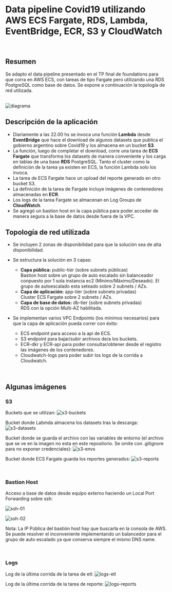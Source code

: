 # Data pipeline Covid19 utilizando AWS ECS Fargate, RDS, Lambda, EventBridge, ECR, S3 y CloudWatch
<br>

## Resumen

Se adapto el data pipeline presentado en el TP final de foundations para que corra en AWS ECS, con tareas de tipo Fargate pero utilizando una RDS PostgreSQL como base de datos.
Se expone a continuación la topología de red utilizada.
<br><br>  

![diagrama](images/data-pipeline-covid19-ecs-rds-networking.png)  


## Descripción de la aplicación

- Diariamente a las 22.00 hs se invoca una función **Lambda** desde **EventBridge** que hace el download de algunos datasets que publica el gobierno argentino sobre Covid19 y los almacena en un bucket **S3**. <br> 
- La función, luego de completar el download, corre una tarea de **ECS Fargate** que transforma los datasets de manera conveniente y los carga en tablas de una base **RDS** PostgreSQL. Tanto el cluster como la definición de la tarea ya existen en ECS, la función Lambda solo los invoca.<br>
- La tarea de ECS Fargate hace un upload del reporte generado en otro bucket S3.
- La definición de la tarea de Fargate incluye imágenes de contenedores almacenadas en **ECR**.
- Los logs de la tarea Fargate se almacenan en Log Groups de **CloudWatch**.
- Se agregó un bastion host en la capa pública para poder acceder de manera segura a la base de datos desde fuera de la VPC.


## Topología de red utilizada

- Se incluyen 2 zonas de disponibilidad para que la solución sea de alta disponibilidad.

- Se estructura la solución en 3 capas:
    - **Capa pública:** public-tier (sobre subnets públicas)<br>
        Bastion host sobre un grupo de auto escalado sin balanceador conpuesto por 1 sola instancia ec2 (Mínimo/Máximo/Deseado). El grupo de autoescalado esta seteado sobre 2 subnets / AZs.
    - **Capa de aplicación:** app-tier (sobre subnets privadas)<br>
        Cluster ECS Fargate sobre 2 subnets / AZs.
    - **Capa de base de datos:** db-tier (sobre subnets privadas)<br>
        RDS con la opción Multi-AZ habilitada.

- Se implementan varios VPC Endpoints (los mínimos necesarios) para que la capa de aplicación pueda correr con éxito:
    - ECS endpoint para acceso a la api de ECS.
    - S3 endpoint para bajar/subir archivos de/a los buckets.
    - ECR-dkr y ECR-api para poder consultar/obtener desde el registro las imágenes de los contenedores.
    - Cloudwatch-logs para poder subir los logs de la corrida a Cloudwatch.

<br>

## Algunas imágenes

### S3
Buckets que se utilizan:
![s3-buckets](images/s3-00-buckets.png)

Bucket donde Labmda almacena los datasets tras la descarga:
![s3-datasets](images/s3-01-datasets.png)

Bucket donde se guarda el archivo con las variables de entorno (el archivo que se ve en la imagen no esta en este repositorio. Se omite con .gitignore para no exponer credenciales):
![s3-envs](images/s3-02-envs.png)

Bucket donde ECS Fargate guarda los reportes generados:
![s3-reports](images/s3-03-reportes.png)

<br>

### Bastion Host
Acceso a base de datos desde equipo externo haciendo un Local Port Forwarding sobre ssh:

![ssh-01](images/ssh-forward-01.png)


![ssh-02](images/ssh-forward-02.png)

Nota: La IP Pública del bastión host hay que buscarla en la consola de AWS. Se puede resolver el inconveniente implementando un balancedor para el grupo de auto escalado ya que conserva siempre el mismo DNS name.

<br>

### Logs

Log de la última corrida de la tarea de etl:
![logs-etl](images/log-00-etl.png)

Log de la última corrida de la tarea de reporte:
![logs-reports](images/log-01-report.png)

